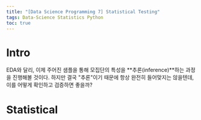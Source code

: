 ```yaml
---
title: "[Data Science Programming 7] Statistical Testing"
tags: Data-Science Statistics Python
toc: true
---
```


# Intro
EDA와 달리, 이제 주어진 샘플을 통해 모집단의 특성을 **추론(inference)**하는 과정을 진행해볼 것이다. 하지만 결국 "추론"이기 때문에 항상 완전히 들어맞지는 않을텐데, 이를 어떻게 확인하고 검증하면 좋을까?


# Statistical